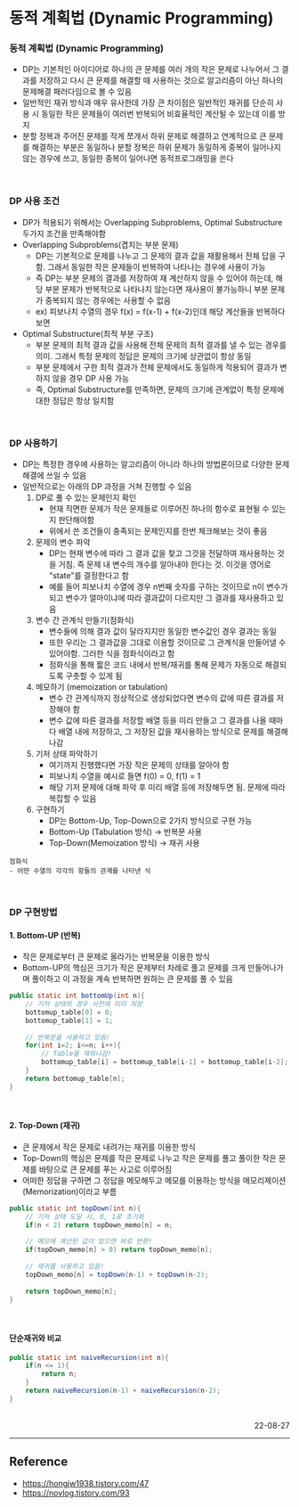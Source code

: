 # 동적 계획법 (Dynamic Programming)

### 동적 계획법 (Dynamic Programming)
- DP는 기본적인 아이디어로 하나의 큰 문제를 여러 개의 작은 문제로 나누어서 그 결과를 저장하고 다시 큰 문제를 해결할 때 사용하는 것으로 알고리즘이 아닌 하나의 문제해결 패러다임으로 볼 수 있음
- 일반적인 재귀 방식과 매우 유사한데 가장 큰 차이점은 일반적인 재귀를 단순히 사용 시 동일한 작은 문제들이 여러번 반복되어 비효율적인 계산될 수 있는데 이를 방지
- 분할 정복과 주어진 문제를 작게 쪼개서 하위 문제로 해결하고 연계적으로 큰 문제를 해결하는 부분은 동일하나 분할 정복은 하위 문제가 동일하게 중복이 일어나지 않는 경우에 쓰고, 동일한 중복이 일어나면 동적프로그래밍을 쓴다

<br>

### DP 사용 조건
- DP가 적용되기 위해서는 Overlapping Subproblems, Optimal Substructure 두가지 조건을 만족해야함
- Overlapping Subproblems(겹치는 부분 문제)
    - DP는 기본적으로 문제를 나누고 그 문제의 결과 값을 재활용해서 전체 답을 구함. 그래서 동일한 작은 문제들이 반복하여 나타나는 경우에 사용이 가능
    - 즉 DP는 부분 문제의 결과를 저장하여 재 계산하지 않을 수 있어야 하는데, 해당 부분 문제가 반복적으로 나타나지 않는다면 재사용이 불가능하니 부분 문제가 중복되지 않는 경우에는 사용할 수 없음
    - ex) 피보나치 수열의 경우 f(x) = f(x-1) + f(x-2)인데 해당 계산들을 반복하다보면 
- Optimal Substructure(최적 부분 구조)
    - 부분 문제의 최적 결과 값을 사용해 전체 문제의 최적 결과를 낼 수 있는 경우를 의미. 그래서 특정 문제의 정답은 문제의 크기에 상관없이 항상 동일
    - 부분 문제에서 구한 최적 결과가 전체 문제에서도 동일하게 적용되어 결과가 변하지 않을 경우 DP 사용 가능 
    - 즉, Optimal Substructure를 만족하면, 문제의 크기에 관계없이 특정 문제에 대한 정답은 항상 일치함

<br>

### DP 사용하기
- DP는 특정한 경우에 사용하는 알고리즘이 아니라 하나의 방법론이므로 다양한 문제해결에 쓰일 수 있음
- 일반적으로는 아래의 DP 과정을 거쳐 진행할 수 있음
    1. DP로 풀 수 있는 문제인지 확인
        - 현재 직면한 문제가 작은 문제들로 이루어진 하나의 함수로 표현될 수 있는지 판단해야함
        - 위에서 쓴 조건들이 충족되는 문제인지를 한번 체크해보는 것이 좋음
    2. 문제의 변수 파악
        - DP는 현재 변수에 따라 그 결과 값을 찾고 그것을 전달하여 재사용하는 것을 거침. 즉 문제 내 변수의 개수를 알아내야 한다는 것. 이것을 영어로 "state"를 결정한다고 함
        - 예를 들어 피보나치 수열에 경우 n번째 숫자를 구하는 것이므로 n이 변수가 되고 변수가 얼마이냐에 따라 결과값이 다르지만 그 결과를 재사용하고 있음
    3. 변수 간 관계식 만들기(점화식)
        - 변수들에 의해 결과 값이 달라지지만 동일한 변수값인 경우 결과는 동일
        - 또한 우리는 그 결과값을 그대로 이용할 것이므로 그 관계식을 만들어낼 수 있어야함. 그러한 식을 점화식이라고 함
        - 점화식을 통해 짧은 코드 내에서 반복/재귀를 통해 문제가 자동으로 해결되도록 구춧할 수 있게 됨
    4. 메모하기 (memoization or tabulation)
        - 변수 간 관계식까지 정상적으로 생성되었다면 변수의 값에 따른 결과를 저장해야 함
        - 변수 값에 따른 결과를 저장할 배열 등을 미리 만들고 그 결과를 나올 때마다 배열 내에 저장하고, 그 저장된 값을 재사용하는 방식으로 문제를 해결해 나감
    5. 기저 상태 파악하기
        - 여기까지 진행했다면 가장 작은 문제의 상태를 알아야 함
        - 피보나치 수열을 예시로 들면 f(0) = 0, f(1) = 1
        - 해당 기저 문제에 대해 파악 후 미리 배열 등에 저장해두면 됨. 문제에 따라 복잡할 수 있음
    6. 구현하기
        - DP는 Bottom-Up, Top-Down으로 2가지 방식으로 구현 가능
        - Bottom-Up (Tabulation 방식) -> 반복문 사용
        - Top-Down(Memoization 방식) -> 재귀 사용

```
점화식
- 어떤 수열의 각각의 항들의 관계를 나타낸 식
```

<br>

### DP 구현방법
#### 1. Bottom-UP (반복)
- 작은 문제로부터 큰 문제로 올라가는 반복문을 이용한 방식
- Bottom-UP의 핵심은 크기가 작은 문제부터 차례로 풀고 문제를 크게 만들어나가며 풀이하고 이 과정을 계속 반복하면 원하는 큰 문제를 풀 수 있음

```java
public static int bottomUp(int n){
    // 기저 상태의 경우 사전에 미리 저장
    bottomup_table[0] = 0; 
    bottomup_table[1] = 1;
    
    // 반복문을 사용하고 있음!
    for(int i=2; i<=n; i++){
        // Table을 채워나감!
        bottomup_table[i] = bottomup_table[i-1] + bottomup_table[i-2];
    }
    return bottomup_table[n];
}
```

<br>

#### 2. Top-Down (재귀)
- 큰 문제에서 작은 문제로 내려가는 재귀를 이용한 방식
- Top-Down의 핵심은 문제를 작은 문제로 나누고 작은 문제를 풀고 풀이한 작은 문제를 바탕으로 큰 문제를 푸는 사고로 이루어짐
- 어떠한 정답을 구하면 그 정답을 메모해두고 메모를 이용하는 방식을 메모리제이션(Memorization)이라고 부름

```java
public static int topDown(int n){
    // 기저 상태 도달 시, 0, 1로 초기화
    if(n < 2) return topDown_memo[n] = n;
    
    // 메모에 계산된 값이 있으면 바로 반환!
    if(topDown_memo[n] > 0) return topDown_memo[n];
    
    // 재귀를 사용하고 있음!
    topDown_memo[n] = topDown(n-1) + topDown(n-2);
    
    return topDown_memo[n];
}
```

<br>

#### 단순재귀와 비교
```java
public static int naiveRecursion(int n){
    if(n <= 1){
        return n;
    }
    return naiveRecursion(n-1) + naiveRecursion(n-2);
}
```

<br>

<div style="text-align: right">22-08-27</div>

-------

## Reference
- https://hongjw1938.tistory.com/47
- https://novlog.tistory.com/93
